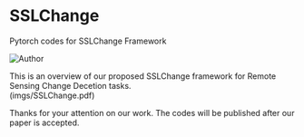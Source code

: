 # SSLChange
Pytorch codes for SSLChange Framework

![Author](https://img.shields.io/badge/Author-MarsZYT-orange.svg)

This is an overview of our proposed SSLChange framework for Remote Sensing Change Decetion tasks.  
(imgs/SSLChange.pdf)

Thanks for your attention on our work. The codes will be published after our paper is accepted. 

